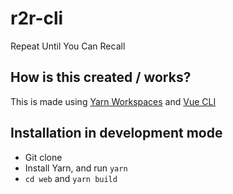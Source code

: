 # r2r-cli

Repeat Until You Can Recall

## How is this created / works?

This is made using [Yarn Workspaces](https://yarnpkg.com/lang/en/docs/workspaces/) and [Vue CLI](https://cli.vuejs.org/)

## Installation in development mode

- Git clone
- Install Yarn, and run `yarn`
- `cd web` and `yarn build`
